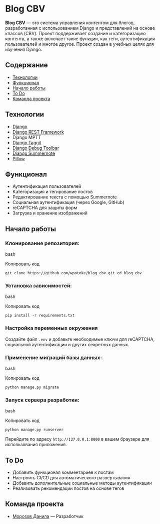 # Blog CBV

**Blog CBV** — это система управления контентом для блогов, разработанная с использованием Django и представлений на основе классов (CBV). Проект поддерживает создание и категоризацию контента, а также включает такие функции, как теги, аутентификация пользователей и многое другое. Проект создан в учебных целях для изучения Django.

## Содержание

- [Технологии](#%D1%82%D0%B5%D1%85%D0%BD%D0%BE%D0%BB%D0%BE%D0%B3%D0%B8%D0%B8)
- [Функционал](#%D1%84%D1%83%D0%BD%D0%BA%D1%86%D0%B8%D0%BE%D0%BD%D0%B0%D0%BB)
- [Начало работы](#%D0%BD%D0%B0%D1%87%D0%B0%D0%BB%D0%BE-%D1%80%D0%B0%D0%B1%D0%BE%D1%82%D1%8B)
- [To Do](#to-do)
- [Команда проекта](#%D0%BA%D0%BE%D0%BC%D0%B0%D0%BD%D0%B4%D0%B0-%D0%BF%D1%80%D0%BE%D0%B5%D0%BA%D1%82%D0%B0)

## Технологии

- [Django](https://www.djangoproject.com/)
- [Django REST Framework](https://www.django-rest-framework.org/)
- Django MPTT
- [Django Taggit](https://github.com/jazzband/django-taggit)
- [Django Debug Toolbar](https://django-debug-toolbar.readthedocs.io/)
- [Django Summernote](https://github.com/summernote/django-summernote)
- [Pillow](https://python-pillow.org/)

## Функционал

- Аутентификация пользователей
- Категоризация и тегирование постов
- Редактирование текста с помощью Summernote
- Социальная аутентификация (через Google, GitHub)
- reCAPTCHA для защиты форм
- Загрузка и хранение изображений

## Начало работы

### Клонирование репозитория:

bash

Копировать код

`git clone https://github.com/wpotoke/blog_cbv.git cd blog_cbv`

### Установка зависимостей:

bash

Копировать код

`pip install -r requirements.txt`

### Настройка переменных окружения

Создайте файл `.env` и добавьте необходимые ключи для reCAPTCHA, социальной аутентификации и других секретных данных.

### Применение миграций базы данных:

bash

Копировать код

`python manage.py migrate`

### Запуск сервера разработки:

bash

Копировать код

`python manage.py runserver`

Перейдите по адресу `http://127.0.0.1:8000` в вашем браузере для использования приложения.

## To Do

- Добавить функционал комментариев к постам
- Настроить CI/CD для автоматического развертывания
- Добавить дополнительные социальные методы аутентификации
- Реализовать рекомендации постов на основе тегов

## Команда проекта

- [Морозов Данила](https://t.me/amigos_mixtapes) — Разработчик
